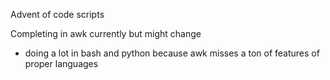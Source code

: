 Advent of code scripts

Completing in awk currently but might change

* doing a lot in bash and python because awk misses a ton of features of proper languages
